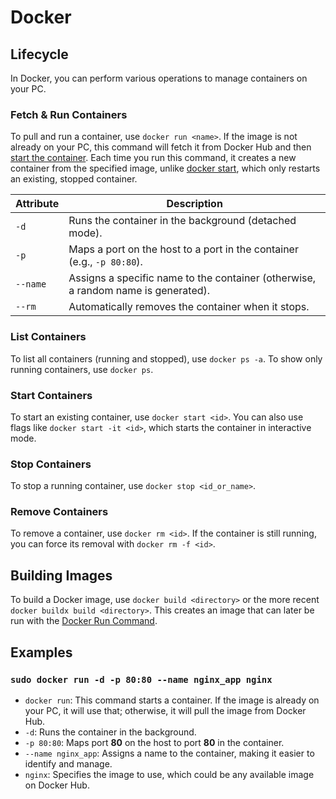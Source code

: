 # Docker

## Lifecycle
In Docker, you can perform various operations to manage containers on your PC.

### Fetch & Run Containers
To pull and run a container, use `docker run <name>`. If the image is not already on your PC, this command will fetch it from Docker Hub and then [start the container](#start-container). Each time you run this command, it creates a new container from the specified image, unlike [docker start](#start-container), which only restarts an existing, stopped container.

| Attribute | Description                                                                       |
| --------- | --------------------------------------------------------------------------------- |
| `-d`      | Runs the container in the background (detached mode).                             |
| `-p`      | Maps a port on the host to a port in the container (e.g., `-p 80:80`).            |
| `--name`  | Assigns a specific name to the container (otherwise, a random name is generated). |
| `--rm`    | Automatically removes the container when it stops.                                |

### List Containers
To list all containers (running and stopped), use `docker ps -a`. To show only running containers, use `docker ps`.

### Start Containers
To start an existing container, use `docker start <id>`. You can also use flags like `docker start -it <id>`, which starts the container in interactive mode.

### Stop Containers
To stop a running container, use `docker stop <id_or_name>`.

### Remove Containers
To remove a container, use `docker rm <id>`. If the container is still running, you can force its removal with `docker rm -f <id>`.

## Building Images
To build a Docker image, use `docker build <directory>` or the more recent `docker buildx build <directory>`. This creates an image that can later be run with the [Docker Run Command](#fetch--run-containers).

## Examples
### `sudo docker run -d -p 80:80 --name nginx_app nginx`
- `docker run`: This command starts a container. If the image is already on your PC, it will use that; otherwise, it will pull the image from Docker Hub.
- `-d`: Runs the container in the background.
- `-p 80:80`: Maps port **80** on the host to port **80** in the container.
- `--name nginx_app`: Assigns a name to the container, making it easier to identify and manage.
- `nginx`: Specifies the image to use, which could be any available image on Docker Hub.